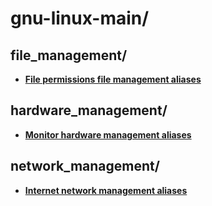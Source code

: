 
# gnu-linux-main/

## file_management/

* [**File permissions file management aliases**](file_management/file-permissions-file-management.aliases)

## hardware_management/

* [**Monitor hardware management aliases**](hardware_management/monitor-hardware-management.aliases)

## network_management/

* [**Internet network management aliases**](network_management/internet-network-management.aliases)

